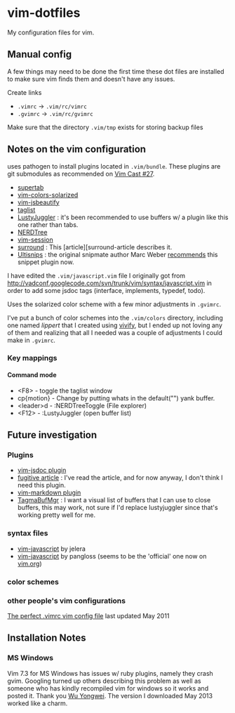 vim-dotfiles
============

My configuration files for vim.

## Manual config ##

A few things may need to be done the first time these dot files
are installed to make sure vim finds them and doesn't have any issues.

Create links

- `.vimrc` -> `.vim/rc/vimrc`
- `.gvimrc` -> `.vim/rc/gvimrc`

Make sure that the directory `.vim/tmp` exists for storing backup files


## Notes on the vim configuration ##

uses pathogen to install plugins located in `.vim/bundle`.
These plugins are git submodules as recommended on [Vim Cast #27][submodules].

- [supertab][]
- [vim-colors-solarized][solarized]
- [vim-jsbeautify][jsbeautify]
- [taglist][]
- [LustyJuggler][lustyjuggler] : it's been recommended to use buffers w/ a plugin like this one rather than tabs.
- [NERDTree][]
- [vim-session][]
- [surround][] : This [article][surround-article describes it.
- [Ultisnips][] : the original snipmate author Marc Weber [recommends][snipmate-ultisnips] this snippet plugin now.

I have edited the `.vim/javascript.vim` file I originally got from
<http://vadconf.googlecode.com/svn/trunk/vim/syntax/javascript.vim>
in order to add some jsdoc tags (interface, implements, typedef, todo).

Uses the solarized color scheme with a few minor adjustments in `.gvimrc`.

I've put a bunch of color schemes into the `.vim/colors` directory, including one named *lippert* that I created using [vivify][], but I ended up not loving any of them and realizing that all I needed was a couple of adjustments I could make in `.gvimrc`.

### Key mappings ###

#### Command mode ####
- &lt;F8> - toggle the taglist window
- cp{motion} - Change by putting whats in the default("") yank buffer.
- &lt;leader>d - :NERDTreeToggle (File explorer)
- &lt;F12> - :LustyJuggler (open buffer list)

## Future investigation ##

### Plugins ###
- [vim-jsdoc plugin][vim-jsdoc]
- [fugitive article][fugitive] : I've read the article, and for now anyway, I don't think I need this plugin.
- [vim-markdown plugin][vim-markdown]
- [TagmaBufMgr][] : I want a visual list of buffers that I can use to close buffers, this may work, not sure if I'd replace lustyjuggler since that's working pretty well for me.

### syntax files ###
- [vim-javascript][js-syntax-j] by jelera
- [vim-javascript][js-syntax-pg] by pangloss
  (seems to be the 'official' one now on [vim.org][vimorg-4452])

### color schemes ###

### other people's vim configurations ###
[The perfect .vimrc vim config file][spf13] last updated May 2011


## Installation Notes ##

### MS Windows ###
Vim 7.3 for MS Windows has issues w/ ruby plugins, namely they crash gvim. Googling turned up others describing this problem as well as someone who has kindly recompiled vim for windows so it works and posted it. Thank you [Wu Yongwei](http://wyw.dcweb.cn/). The version I downloaded May 2013 worked like a charm.

[supertab]: <https://github.com/ervandew/supertab> "supertab plugin on github"
[solarized]: <https://github.com/altercation/vim-colors-solarized> "solarized plugin on github"
[jsbeautify]: <https://github.com/maksimr/vim-jsbeautify> "vim-jsbeautify plugin on github"
[vim-jsdoc]: <https://github.com/heavenshell/vim-jsdoc> "vim-jsdoc plugin on github"
[fugitive]: <http://vimcasts.org/blog/2011/05/the-fugitive-series/> "article on vim fugitive plugin"
[vim-markdown]: <https://github.com/plasticboy/vim-markdown> "vim-markdown plugin by plasticboy on github"
[js-syntax-j]: <https://github.com/jelera/vim-javascript-syntax> "jelera's javascript syntax file on github"
[js-syntax-pg]: <https://github.com/pangloss> "pangloss's javascript syntax file on github"
[vimorg-4452]: <http://www.vim.org/scripts/script.php?script_id=4452> "vim.org javascript syntax file"
[vim-session]: <https://github.com/xolox/vim-session> "vim-session on github"
[taglist]: <http://vim-taglist.sourceforge.net/> "tag-list plugin on sourceforge"
[lustyjuggler]: <https://github.com/vim-scripts/LustyJuggler> "lustyjuggler plugin on github"
[vivify]: <http://bytefluent.com/vivify/> "web tool to create vim color schemes"
[spf13]: <http://spf13.com/post/perfect-vimrc-vim-config-file> "Article on Steve Francia's blog about his vimrc"
[NERDTree]: <https://github.com/scrooloose/nerdtree> "NERDTree plugin on github"
[surround]: <https://github.com/tpope/vim-surround> "surround plugin on github"
[surround-article]: <http://www.catonmat.net/blog/vim-plugins-surround-vim/> "Peteris Krumins' blog article on the surround plugin"
[ultisnips]: <https://github.com/SirVer/ultisnips> "Ultisnips plugin mirror on github"
[snipmate-ultisnips]: <https://groups.google.com/forum/?fromgroups#!topic/vim_use/1-JNVqgNr5s> "Marc Weber comments on moving to Ultisnips"
[TagmaBufMgr]: <https://github.com/LStinson/TagmaBufMgr> "TagmaBufMgr plugin on github"
[submodules]: <http://vimcasts.org/episodes/synchronizing-plugins-with-git-submodules-and-pathogen/> "Synchronizing plugins with git submodules and pathogen"


